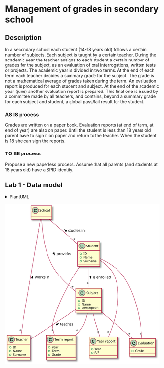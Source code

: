 # Management of grades in secondary school

## Description

In a secondary school each student (14-18 years old) follows a certain number of subjects. Each subject is taught by a certain teacher. During the academic year the teacher assigns to each student a certain number of grades for the subject, as an evaluation of oral interrogations, written tests or projects.
The academic year is divided in two terms. At the end of each term each teacher decides a summary grade for the subject. The grade is not a mathematical average of grades taken during the term. An evaluation report is produced for each student and subject.
At the end of the academic year (june) another evaluation report is prepared. This final one is issued by a committee made by all teachers, and contains, beyond a summary grade for each subject and student, a global pass/fail result for the student.

### AS IS process
Grades are written on a paper book. Evaluation reports (at end of term, at end of year) are also on paper. Until the student is less than 18 years old parent have to sign it on paper and return to the teacher. When the student is 18 she can sign the reports.

### TO BE process
Propose a new paperless process. Assume that all parents (and students at 18 years old) have a SPID identity.

## Lab 1 - Data model

<details>
  <summary>PlantUML</summary>
  
  ```plantuml:grades_management
  class School
  class Subject
  class Teacher
  class Student
  class Evaluation
  class "Term report" as TermReport
  class "Year report" as YearReport
  
  School -- "*" Subject : provides >
  School -- "*" Teacher : works in <
  School -- "*" Student : studies in <
  Student -- "*" Subject : is enrolled >
  Student -- "*" Evaluation
  Subject -- "*" Evaluation
  Subject -- Teacher : teaches <
  Subject -- "*" TermReport
  Student -- "*" TermReport
  Subject -- "*" YearReport
  Student -- "*" YearReport
  
  Subject : +ID
  Subject : +Name
  Subject : +Description
  Teacher : +ID
  Teacher : +Name
  Teacher : +Surname
  Student : +ID
  Student : +Name
  Student : +Surname
  Evaluation : +Grade
  TermReport : +Year
  TermReport : +Term
  TermReport : +Grade
  YearReport : +Year
  YearReport : +P/F
  ``` 
</details>

![](plantuml/grades_management.svg)
